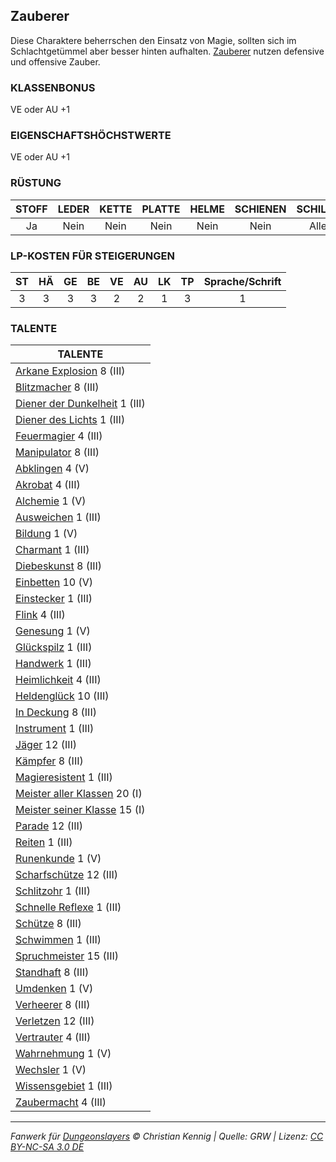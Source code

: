 ## Zauberer

Diese Charaktere beherrschen den Einsatz von Magie, sollten sich im Schlachtgetümmel aber besser hinten aufhalten. [Zauberer](charaktere-klasse-zauberer.md) nutzen defensive und offensive Zauber.

### KLASSENBONUS

VE oder AU +1

### EIGENSCHAFTSHÖCHSTWERTE

VE oder AU +1

### RÜSTUNG

| STOFF | LEDER | KETTE | PLATTE | HELME | SCHIENEN | SCHILDE |
| :---: | :---: | :---: | :----: | :---: | :------: | :-----: |
|  Ja   | Nein  | Nein  |  Nein  | Nein  |   Nein   |  Alle   |

### LP-KOSTEN FÜR STEIGERUNGEN

| ST  | HÄ  | GE  | BE  | VE  | AU  | LK  | TP  | Sprache/Schrift |
| :-: | :-: | :-: | :-: | :-: | :-: | :-: | :-: | :-------------: |
|  3  |  3  |  3  |  3  |  2  |  2  |  1  |  3  |        1        |

### TALENTE

| TALENTE                                                           |
| ----------------------------------------------------------------- |
| [Arkane Explosion](talente/arkane-explosion.md) 8 (III)           |
| [Blitzmacher](talente/blitzmacher.md) 8 (III)                     |
| [Diener der Dunkelheit](talente/diener-der-dunkelheit.md) 1 (III) |
| [Diener des Lichts](talente/diener-des-lichts.md) 1 (III)         |
| [Feuermagier](talente/feuermagier.md) 4 (III)                     |
| [Manipulator](talente/manipulator.md) 8 (III)                     |
| [Abklingen](talente/abklingen.md) 4 (V)                           |
| [Akrobat](talente/akrobat.md) 4 (III)                             |
| [Alchemie](talente/alchemie.md) 1 (V)                             |
| [Ausweichen](talente/ausweichen.md) 1 (III)                       |
| [Bildung](talente/bildung.md) 1 (V)                               |
| [Charmant](talente/charmant.md) 1 (III)                           |
| [Diebeskunst](talente/diebeskunst.md) 8 (III)                     |
| [Einbetten](talente/einbetten.md) 10 (V)                          |
| [Einstecker](talente/einstecker.md) 1 (III)                       |
| [Flink](talente/flink.md) 4 (III)                                 |
| [Genesung](talente/genesung.md) 1 (V)                             |
| [Glückspilz](talente/glueckspilz.md) 1 (III)                      |
| [Handwerk](talente/handwerk.md) 1 (III)                           |
| [Heimlichkeit](talente/heimlichkeit.md) 4 (III)                   |
| [Heldenglück](talente/heldenglueck.md) 10 (III)                   |
| [In Deckung](talente/in-deckung.md) 8 (III)                       |
| [Instrument](talente/instrument.md) 1 (III)                       |
| [Jäger](talente/jaeger.md) 12 (III)                               |
| [Kämpfer](talente/kaempfer.md) 8 (III)                            |
| [Magieresistent](talente/magieresistent.md) 1 (III)               |
| [Meister aller Klassen](talente/meister-aller-klassen.md) 20 (I)  |
| [Meister seiner Klasse](talente/meister-seiner-klasse.md) 15 (I)  |
| [Parade](talente/parade.md) 12 (III)                              |
| [Reiten](talente/reiten.md) 1 (III)                               |
| [Runenkunde](talente/runenkunde.md) 1 (V)                         |
| [Scharfschütze](talente/scharfschuetze.md) 12 (III)               |
| [Schlitzohr](talente/schlitzohr.md) 1 (III)                       |
| [Schnelle Reflexe](talente/schnelle-reflexe.md) 1 (III)           |
| [Schütze](talente/schuetze.md) 8 (III)                            |
| [Schwimmen](talente/schwimmen.md) 1 (III)                         |
| [Spruchmeister](talente/spruchmeister.md) 15 (III)                |
| [Standhaft](talente/standhaft.md) 8 (III)                         |
| [Umdenken](talente/umdenken.md) 1 (V)                             |
| [Verheerer](talente/verheerer.md) 8 (III)                         |
| [Verletzen](talente/verletzen.md) 12 (III)                        |
| [Vertrauter](talente/vertrauter.md) 4 (III)                       |
| [Wahrnehmung](talente/wahrnehmung.md) 1 (V)                       |
| [Wechsler](talente/wechsler.md) 1 (V)                             |
| [Wissensgebiet](talente/wissensgebiet.md) 1 (III)                 |
| [Zaubermacht](talente/zaubermacht.md) 4 (III)                     |

---

_Fanwerk für [Dungeonslayers](https://www.dungeonslayers.net/) © Christian Kennig | Quelle: GRW | Lizenz: [CC BY-NC-SA 3.0 DE](https://creativecommons.org/licenses/by-nc-sa/3.0/de/)_
